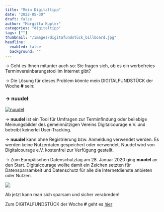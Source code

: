 ```yaml
---
title: "Mein Digitaltipp"
date: "2022-05-30"
draft: false
author: "Margitta Kupler"
categories: "digitaltipp"
tags: [""]
thumbnail: "/images/digitafundstück_billboard.jpg"
headline:
  enabled: false
  background: ""
---
```


→ Geht es Ihnen mitunter auch so: Sie fragen sich, ob es ein werbefreies
Terminvereinbarungstool im Internet gibt?

→ Die Lösung für dieses Problem könnte mein DIGITALFUNDSTÜCK der Woche **#**
sein:

### → nuudel

<!--more-->

[![nuudel](https://nuudel.digitalcourage.de/images/Logo_Nuudel_-_400breit.png)](https://nuudel.digitalcourage.de/)

→ **nuudel** ist ein Tool für Umfragen zur Terminfindung oder beliebige
Meinungsbilder des gemeinnützigen Vereins Digitalcourage e.V. und betreibt
keinerlei User-Tracking.

→ **nuudel** kann ohne Registrierung bzw. Anmeldung verwendet werden. Es
werden keine Nutzerdaten gespeichert oder verwendet. Nuudel wird von
Digitalcourage e.V. kostenfrei zur Verfügung gestellt.

→ Zum Europäischen Datenschutztag am 28. Januar 2020 ging **nuudel** an den
Start. Digitalcourage wollte damit ein Zeichen setzten für Datensparsamkeit
und Datenschutz für alle die Internetdienste anbieten oder Nutzen.

![](/images/digitafundstück_häuserwand.jpg)

Ab jetzt kann man sich sparsam und sicher verabreden!

Zum DIGITALFUNDSTÜCK der Woche **#** geht es
[hier](https://nuudel.digitalcourage.de/)






